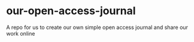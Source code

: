 # our-open-access-journal
A repo for us to create our own simple open access journal and share our work online
